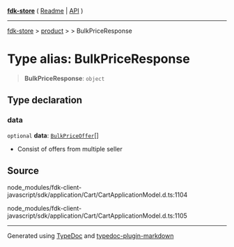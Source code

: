 [**fdk-store**](../../../README.md) ( [Readme](../../../README.md) \| [API](../../../API.md) )

---

[fdk-store](../../../API.md) > [product](../../README.md) > [<internal>](../README.md) > BulkPriceResponse

# Type alias: BulkPriceResponse

> **BulkPriceResponse**: `object`

## Type declaration

### data

`optional` **data**: [`BulkPriceOffer`](type-alias.BulkPriceOffer.md)[]

- Consist of offers from multiple seller

## Source

node_modules/fdk-client-javascript/sdk/application/Cart/CartApplicationModel.d.ts:1104

node_modules/fdk-client-javascript/sdk/application/Cart/CartApplicationModel.d.ts:1105

---

Generated using [TypeDoc](https://typedoc.org/) and [typedoc-plugin-markdown](https://www.npmjs.com/package/typedoc-plugin-markdown)
